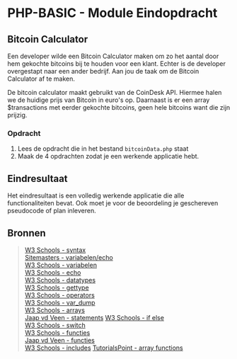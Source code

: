 # PHP-BASIC - Module Eindopdracht

## Bitcoin Calculator

Een developer wilde een Bitcoin Calculator maken om zo het aantal door hem gekochte bitcoins bij te houden voor een klant. Echter is de developer overgestapt naar een ander bedrijf. Aan jou de taak om de Bitcoin Calculator af te maken.

De bitcoin calculator maakt gebruikt van de CoinDesk API. Hiermee halen we de huidige prijs van Bitcoin in euro's op. Daarnaast is er een array $transactions met eerder gekochte bitcoins, geen hele bitcoins want die zijn prijzig.

### Opdracht

1. Lees de opdracht die in het bestand `bitcoinData.php` staat
2. Maak de 4 opdrachten zodat je een werkende applicatie hebt.

## Eindresultaat

Het eindresultaat is een volledig werkende applicatie die alle functionaliteiten bevat. Ook moet je voor de beoordeling je geschereven pseudocode of plan inleveren.

## Bronnen

> [W3 Schools - syntax](https://www.w3schools.com/PHP/php_syntax.asp)  
> [Sitemasters - variabelen/echo](http://www.sitemasters.be/tutorials/1/1/3/PHP/Variabelen_in_PHP#wat)  
> [W3 Schools - variabelen](https://www.w3schools.com/php/php_variables.asp)  
> [W3 Schools - echo](https://www.w3schools.com/php/php_echo_print.asp)  
> [W3 Schools - datatypes](https://www.w3schools.com/PHP/php_datatypes.asp)  
> [W3 Schools - gettype](https://www.w3schools.com/php/func_var_gettype.asp)  
> [W3 Schools - operators](https://www.w3schools.com/php/php_operators.asp)  
> [W3 Schools - var_dump](https://www.w3schools.com/php/func_var_var_dump.asp)  
> [W3 Schools - arrays](https://www.w3schools.com/PHP/php_arrays.asp)  
> [Jaap vd Veen - statements](https://phpbasis.jaapvdveen.nl/basiscursus-php/les-2-inleiding-statements/)
> [W3 Schools - if else](https://www.w3schools.com/php/php_if_else.asp)  
> [W3 Schools - switch](https://www.w3schools.com/php/php_switch.asp)  
> [W3 Schools - functies](https://www.w3schools.com/php/php_functions.asp)  
> [Jaap vd Veen - functies](https://phpbasis.jaapvdveen.nl/basiscursus-php/les-3-inleiding-functies/)  
> [W3 Schools - includes](https://www.w3schools.com/php/php_includes.asp)
> [TutorialsPoint - array functions](https://www.tutorialspoint.com/php/php_array_functions.htm)
